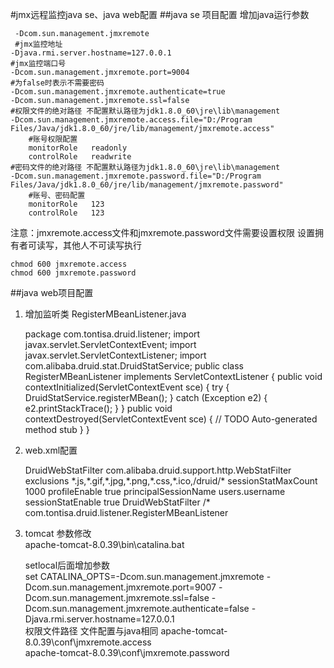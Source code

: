 #jmx远程监控java se、java web配置
##java se 项目配置
增加java运行参数 
    
     -Dcom.sun.management.jmxremote 
     #jmx监控地址  
	-Djava.rmi.server.hostname=127.0.0.1   
	#jmx监控端口号  
	-Dcom.sun.management.jmxremote.port=9004    
	#为false时表示不需要密码  
	-Dcom.sun.management.jmxremote.authenticate=true  
	-Dcom.sun.management.jmxremote.ssl=false  
	#权限文件的绝对路径 不配置默认路径为jdk1.8.0_60\jre\lib\management  
	-Dcom.sun.management.jmxremote.access.file="D:/Program Files/Java/jdk1.8.0_60/jre/lib/management/jmxremote.access"  
		#账号权限配置  
		monitorRole   readonly  
		controlRole   readwrite   
	#密码文件的绝对路径 不配置默认路径为jdk1.8.0_60\jre\lib\management 
	-Dcom.sun.management.jmxremote.password.file="D:/Program Files/Java/jdk1.8.0_60/jre/lib/management/jmxremote.password" 
		#账号、密码配置 
		monitorRole   123 
		controlRole   123 
		
注意：jmxremote.access文件和jmxremote.password文件需要设置权限 设置拥有者可读写，其他人不可读写执行

	chmod 600 jmxremote.access
	chmod 600 jmxremote.password 


##java web项目配置
1. 增加监听类 RegisterMBeanListener.java
	
	package com.tontisa.druid.listener;
	import javax.servlet.ServletContextEvent;
	import javax.servlet.ServletContextListener;
	import com.alibaba.druid.stat.DruidStatService;
	public class RegisterMBeanListener implements ServletContextListener  {
		public void contextInitialized(ServletContextEvent sce) {
			try {
	        	DruidStatService.registerMBean();
			} catch (Exception e2) {
				e2.printStackTrace();
			}
		}
		public void contextDestroyed(ServletContextEvent sce) {
			// TODO Auto-generated method stub
		}
	}

2. web.xml配置  
	
	<filter>
		<filter-name>DruidWebStatFilter</filter-name>
		<filter-class>com.alibaba.druid.support.http.WebStatFilter</filter-class>
		<init-param>
			<!-- 经常需要排除一些不必要的url，比如.js,/jslib/等等。配置在init-param中 -->
			<param-name>exclusions</param-name>
			<param-value>*.js,*.gif,*.jpg,*.png,*.css,*.ico,/druid/*</param-value>
		</init-param>
		<!-- 缺省sessionStatMaxCount是1000个。你可以按需要进行配置 -->
		<init-param>
			<param-name>sessionStatMaxCount</param-name>
			<param-value>1000</param-value>
		</init-param>
		<!-- druid 0.2.7版本开始支持profile，配置profileEnable能够监控单个url调用的sql列表 -->
		<init-param>
			<param-name>profileEnable</param-name>
			<param-value>true</param-value>
		</init-param>
		<init-param>
			<param-name>principalSessionName</param-name>
			<param-value>users.username</param-value>
		</init-param>
		<!-- 你可以关闭session统计功能 -->
		<init-param> 
			<param-name>sessionStatEnable</param-name> 
			<param-value>true</param-value>
		</init-param>
	</filter>
	<filter-mapping>
        <filter-name>DruidWebStatFilter</filter-name>
        <url-pattern>/*</url-pattern>
    </filter-mapping>
	<listener>
		<listener-class>com.tontisa.druid.listener.RegisterMBeanListener</listener-class>
	</listener>

3. tomcat 参数修改  
apache-tomcat-8.0.39\bin\catalina.bat
	
	setlocal后面增加参数   
	set CATALINA_OPTS=-Dcom.sun.management.jmxremote -Dcom.sun.management.jmxremote.port=9007 -Dcom.sun.management.jmxremote.ssl=false -Dcom.sun.management.jmxremote.authenticate=false -Djava.rmi.server.hostname=127.0.0.1  
	权限文件路径  文件配置与java相同
	apache-tomcat-8.0.39\conf\jmxremote.access  
	apache-tomcat-8.0.39\conf\jmxremote.password  

